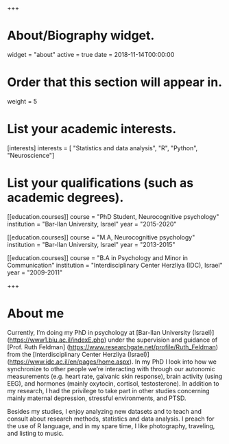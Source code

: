 +++
# About/Biography widget.
widget = "about"
active = true
date = 2018-11-14T00:00:00

# Order that this section will appear in.
weight = 5

# List your academic interests.
[interests]
  interests = [
  "Statistics and data analysis",
  "R", 
  "Python",
  "Neuroscience"]

# List your qualifications (such as academic degrees).
[[education.courses]]
  course = "PhD Student, Neurocognitive psychology"
  institution = "Bar-Ilan University, Israel"
  year = "2015-2020"

[[education.courses]]
  course = "M.A, Neurocognitive psychology"
  institution = "Bar-Ilan University, Israel"
  year = "2013-2015"

[[education.courses]]
  course = "B.A in Psychology and Minor in Communication"
  institution = "Interdisciplinary Center Herzliya (IDC), Israel"
  year = "2009-2011"


+++

# About me

Currently, I’m doing my PhD in psychology at [Bar-Ilan University (Israel)] (https://www1.biu.ac.il/indexE.php) under the supervision and guidance of [Prof. Ruth Feldman] (https://www.researchgate.net/profile/Ruth_Feldman) from the [Interdisciplinary Center Herzliya (Israel)] (https://www.idc.ac.il/en/pages/home.aspx). In my PhD I look into how we synchronize to other people we’re interacting with through our autonomic measurements (e.g. heart rate, galvanic skin response), brain activity (using EEG), and hormones (mainly oxytocin, cortisol, testosterone). In addition to my research, I had the privilege to take part in other studies concerning mainly maternal depression, stressful environments, and PTSD. 

Besides my studies, I enjoy analyzing new datasets and to teach and consult about research methods, statistics and data analysis. I preach for the use of R language, and in my spare time, I like photography, traveling, and listing to music. 

